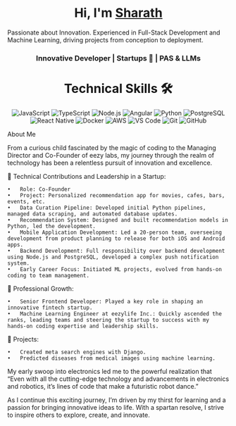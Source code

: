 <h1 align="center">Hi, I'm <a href="https://www.linkedin.com/in/sharath" target="_blank">Sharath</a></h1>
<!-- <img width="30%" align="right" src="https://github.com/YourUsername/YourUsername/blob/main/profile-image.svg" > -->

Passionate about Innovation. Experienced in Full-Stack Development and Machine Learning, driving projects from conception to deployment.

<h3 align="center">Innovative Developer | Startups 🚀 | PAS & LLMs </h3>

<div align="center">
  <h1>Technical Skills 🛠</h1>
  <p align="center">
    <img alt="JavaScript" src="https://img.shields.io/badge/javascript-%23323330.svg?&style=for-the-badge&logo=javascript&logoColor=%23F7DF1E" />
    <img alt="TypeScript" src="https://img.shields.io/badge/typescript-%23007ACC.svg?&style=for-the-badge&logo=typescript&logoColor=white" />
    <img alt="Node.js" src="https://img.shields.io/badge/Node.js-%23339933.svg?&style=for-the-badge&logo=node.js&logoColor=white" />
    <img alt="Angular" src="https://img.shields.io/badge/angular-%23DD0031.svg?&style=for-the-badge&logo=angular&logoColor=white" />
    <img alt="Python" src="https://img.shields.io/badge/python-%2314354C.svg?style=for-the-badge&logo=python&logoColor=white"/>
    <img alt="PostgreSQL" src="https://img.shields.io/badge/postgresql-%23336791.svg?&style=for-the-badge&logo=postgresql&logoColor=white" />
    <img alt="React Native" src="https://img.shields.io/badge/react_native-%2320232a.svg?&style=for-the-badge&logo=react&logoColor=%2361DAFB" />
    <img alt="Docker" src="https://img.shields.io/badge/Docker-%232496ED.svg?&style=for-the-badge&logo=docker&logoColor=white" />
    <img alt="AWS" src="https://img.shields.io/badge/AWS-%23FF9900.svg?&style=for-the-badge&logo=amazon-aws&logoColor=white" />
    <img alt="VS Code" src="https://img.shields.io/badge/Editor-VSCode-blue?style=for-the-badge&logo=visual-studio-code&logoColor=white" />
    <img alt="Git" src="https://img.shields.io/badge/-Git-black?style=for-the-badge&logo=git" />
    <img alt="GitHub" src="https://img.shields.io/badge/-GitHub-181717?style=for-the-badge&logo=github" />
  </p>
</div>


About Me

From a curious child fascinated by the magic of coding to the Managing Director and Co-Founder of eezy labs, my journey through the realm of technology has been a relentless pursuit of innovation and excellence.

💼 Technical Contributions and Leadership in a Startup:

	•	Role: Co-Founder
	•	Project: Personalized recommendation app for movies, cafes, bars, events, etc.
	•	Data Curation Pipeline: Developed initial Python pipelines, managed data scraping, and automated database updates.
	•	Recommendation System: Designed and built recommendation models in Python, led the development.
	•	Mobile Application Development: Led a 20-person team, overseeing development from product planning to release for both iOS and Android apps.
	•	Backend Development: Full responsibility over backend development using Node.js and PostgreSQL, developed a complex push notification system.
	•	Early Career Focus: Initiated ML projects, evolved from hands-on coding to team management.

🌱 Professional Growth:

	•	Senior Frontend Developer: Played a key role in shaping an innovative fintech startup.
	•	Machine Learning Engineer at eezylife Inc.: Quickly ascended the ranks, leading teams and steering the startup to success with my hands-on coding expertise and leadership skills.

🔧 Projects:

	•	Created meta search engines with Django.
	•	Predicted diseases from medical images using machine learning.

My early swoop into electronics led me to the powerful realization that “Even with all the cutting-edge technology and advancements in electronics and robotics, it’s lines of code that make a futuristic robot dance.”

As I continue this exciting journey, I’m driven by my thirst for learning and a passion for bringing innovative ideas to life. With a spartan resolve, I strive to inspire others to explore, create, and innovate.
